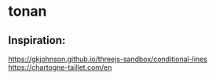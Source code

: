# tonan

## Inspiration:
https://gkjohnson.github.io/threejs-sandbox/conditional-lines
https://chartogne-taillet.com/en

